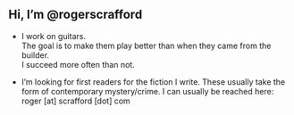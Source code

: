 ## Hi, I’m @rogerscrafford
- I work on guitars.  
  The goal is to make them play better than when they came from the builder.  
  I succeed more often than not.

- I’m looking for first readers for the fiction I write. These usually take the form of contemporary mystery/crime.
  I can usually be reached here: roger [at] scrafford [dot] com

<!---
rogerscrafford/rogerscrafford is a ✨ special ✨ repository because its `README.md` (this file) appears on your GitHub profile.
You can click the Preview link to take a look at your changes.
--->
